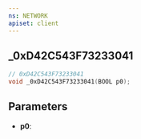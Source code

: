 ```yaml
---
ns: NETWORK
apiset: client
---
```

## _0xD42C543F73233041

```c
// 0xD42C543F73233041
void _0xD42C543F73233041(BOOL p0);
```


## Parameters
* **p0**: